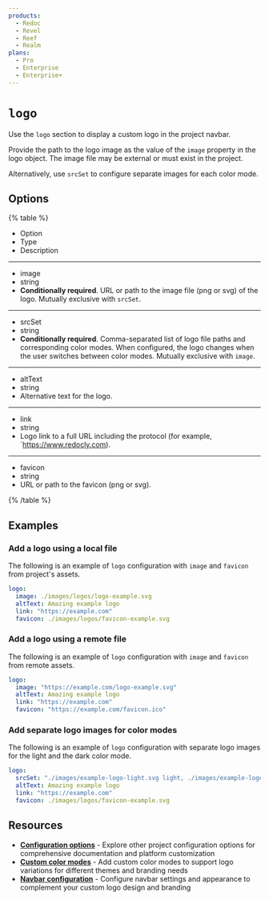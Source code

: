 ```yaml
---
products:
  - Redoc
  - Revel
  - Reef
  - Realm
plans:
  - Pro
  - Enterprise
  - Enterprise+
---
```

# `logo`

Use the `logo` section to display a custom logo in the project navbar.

Provide the path to the logo image as the value of the `image` property in the logo object.
The image file may be external or must exist in the project.

Alternatively, use `srcSet` to configure separate images for each color mode.

## Options

{% table %}

- Option
- Type
- Description

---

- image
- string
- **Conditionally required**.
  URL or path to the image file (png or svg) of the logo.
  Mutually exclusive with `srcSet`.

---

- srcSet
- string
- **Conditionally required**.
  Comma-separated list of logo file paths and corresponding color modes.
  When configured, the logo changes when the user switches between color modes.
  Mutually exclusive with `image`.

---

- altText
- string
- Alternative text for the logo.

---

- link
- string
- Logo link to a full URL including the protocol (for example, `https://www.redocly.com).

---

- favicon
- string
- URL or path to the favicon (png or svg).

{% /table %}

## Examples

### Add a logo using a local file

The following is an example of `logo` configuration with `image` and `favicon` from project's assets.

```yaml {% title="redocly.yaml" %}
logo:
  image: ./images/logos/logo-example.svg
  altText: Amazing example logo
  link: "https://example.com"
  favicon: ./images/logos/favicon-example.svg
```

### Add a logo using a remote file

The following is an example of `logo` configuration with `image` and `favicon` from remote assets.


```yaml {% title="redocly.yaml" %}
logo:
  image: "https://example.com/logo-example.svg"
  altText: Amazing example logo
  link: "https://example.com"
  favicon: "https://example.com/favicon.ico"
```

### Add separate logo images for color modes

The following is an example of `logo` configuration with separate logo images for the light and the dark color mode.

```yaml {% title="redocly.yaml" %}
logo:
  srcSet: "./images/example-logo-light.svg light, ./images/example-logo-dark.svg dark"
  altText: Amazing example logo
  link: "https://example.com"
  favicon: ./images/logos/favicon-example.svg
```

## Resources

- **[Configuration options](./index.md)** - Explore other project configuration options for comprehensive documentation and platform customization
- **[Custom color modes](../branding/customize-color-modes.md#add-new-color-modes)** - Add custom color modes to support logo variations for different themes and branding needs
- **[Navbar configuration](navbar.md)** - Configure navbar settings and appearance to complement your custom logo design and branding
